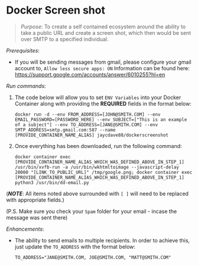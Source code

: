 # Docker Screen shot
> *Purpose*: To create a self contained ecosystem around the ability to take a public URL and create a screen shot, which then would be sent over SMTP to a specified individual. 

_Prerequisites_:
* If you will be sending messages from gmail, please configure your gmail account to, `Allow less secure apps: ON` Information can be found here: https://support.google.com/accounts/answer/6010255?hl=en

_Run commands_:

1. The code below will allow you to set `ENV Variables` into your Docker Container along with providing the **REQUIRED** fields in the format below:

    ```docker run -d --env FROM_ADDRESS=[JOHN@SMITH.COM] --env EMAIL_PASSWORD=[PASSWORD_HERE] --env SUBJECT=["This is an example of a subject"] --env TO_ADDRESS=[JANE@SMITH.COM] --env SMTP_ADDRESS=smtp.gmail.com:587 --name [PROVIDE_CONTAINER_NAME_ALIAS] jaycdave88/dockerscreenshot```

2. Once everything has been downloaded, run the following command:

    ```docker container exec [PROVIDE_CONTAINER_NAME_ALIAS_WHICH_WAS_DEFINED_ABOVE_IN_STEP_1] /usr/bin/xvfb-run -a /usr/bin/wkhtmltoimage --javascript-delay 20000 "[LINK_TO_PUBLIC_URL]" /tmp/google.png; docker container exec [PROVIDE_CONTAINER_NAME_ALIAS_WHICH_WAS_DEFINED_ABOVE_IN_STEP_1] python3 /usr/bin/dd-email.py```
    
(***NOTE***: All items noted above surrounded with `[ ]` will need to be replaced with appropriate fields.)

(P.S. Make sure you check your `Spam` folder for your email - incase the message was sent there)

_Enhancements_: 

* The ability to send emails to multiple recipients. In order to achieve this, just update the `TO_ADDRESS` with the format below:

    ```TO_ADDRESS="JANE@SMITH.COM, JOE@SMITH.COM, "MATT@SMITH.COM" ```